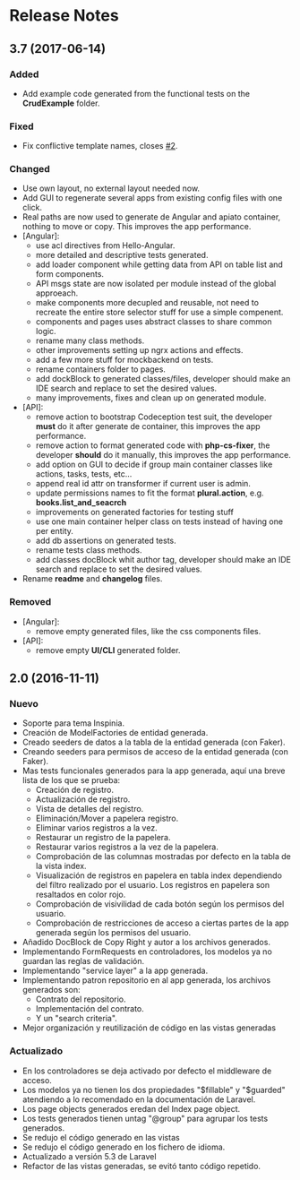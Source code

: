 # Release Notes

## 3.7 (2017-06-14)

### Added

- Add example code generated from the functional tests on the **CrudExample** folder.

### Fixed

- Fix conflictive template names, closes [#2](https://github.com/llstarscreamll/Crud/issues/2).

### Changed

- Use own layout, no external layout needed now.
- Add GUI to regenerate several apps from existing config files with one click.
- Real paths are now used to generate de Angular and apiato container, nothing to move or copy. This improves the app performance.
- [Angular]:
	- use acl directives from Hello-Angular.
	- more detailed and descriptive tests generated.
	- add loader component while getting data from API on table list and form components.
	- API msgs state are now isolated per module instead of the global approeach.
	- make components more decupled and reusable, not need to recreate the entire store selector stuff for use a simple compenent.
	- components and pages uses abstract classes to share common logic.
	- rename many class methods.
	- other improvements setting up ngrx actions and effects.
	- add a few more stuff for mockbackend on tests.
	- rename containers folder to pages.
	- add dockBlock to generated classes/files, developer should make an IDE search and replace to set the desired values.
	- many improvements, fixes and clean up on generated module.
- [API]:
	- remove action to bootstrap Codeception test suit, the developer **must** do it after generate de container, this improves the app performance.
	- remove action to format generated code with **php-cs-fixer**, the developer **should** do it manually, this improves the app performance.
	- add option on GUI to decide if group main container classes like actions, tasks, tests, etc...
	- append real id attr on transformer if current user is admin.
	- update permissions names to fit the format **plural.action**, e.g. **books.list_and_seacrch**
	- improvements on generated factories for testing stuff
	- use one main container helper class on tests instead of having one per entity.
	- add db assertions on generated tests.
	- rename tests class methods.
	- add classes docBlock whit author tag, developer should make an IDE search and replace to set the desired values.
- Rename **readme** and **changelog** files.

### Removed

- [Angular]:
	- remove empty generated files, like the css components files.
- [API]:
	- remove empty **UI/CLI** generated folder.

## 2.0 (2016-11-11)

### Nuevo

- Soporte para tema Inspinia.
- Creación de ModelFactories de entidad generada.
- Creado seeders de datos a la tabla de la entidad generada (con Faker).
- Creando seeders para permisos de acceso de la entidad generada (con Faker).
- Mas tests funcionales generados para la app generada, aquí una breve lista de los que se prueba:
	- Creación de registro.
	- Actualización de registro.
	- Vista de detalles del registro.
	- Eliminación/Mover a papelera registro.
	- Eliminar varios registros a la vez.
	- Restaurar un registro de la papelera.
	- Restaurar varios registros a la vez de la papelera.
	- Comprobación de las columnas mostradas por defecto en la tabla de la vista index.
	- Visualización de registros en papelera en tabla index dependiendo del filtro realizado por el usuario. Los registros en papelera son resaltados en color rojo.
	- Comprobación de visivilidad de cada botón según los permisos del usuario.
	- Comprobación de restricciones de acceso a ciertas partes de la app generada según los permisos del usuario.
- Añadido DocBlock de Copy Right y autor a los archivos generados.
- Implementando FormRequests en controladores, los modelos ya no guardan las reglas de validación.
- Implementando "service layer" a la app generada.
- Implementando patron repositorio en al app generada, los archivos generados son:
	- Contrato del repositorio.
	- Implementación del contrato.
	- Y un "search criteria".
- Mejor organización y reutilización de código en las vistas generadas

### Actualizado

- En los controladores se deja activado por defecto el middleware de acceso.
- Los modelos ya no tienen los dos propiedades "$fillable" y "$guarded" atendiendo a lo recomendado en la documentación de Laravel.
- Los page objects generados eredan del Index page object.
- Los tests generados tienen untag "@group" para agrupar los tests generados.
- Se redujo el código generado en las vistas
- Se redujo el código generado en los fichero de idioma.
- Actualizado a versión 5.3 de Laravel
- Refactor de las vistas generadas, se evitó tanto código repetido.
